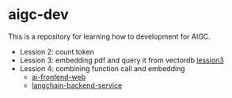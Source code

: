 # aigc-dev
This is a repository for learning how to development for AIGC.

- Lession 2: count token 
- Lession 3: embedding pdf and query it from vectordb [lession3](../lession3/)
- Lession 4: combining function call and embedding 
  - [ai-frontend-web](../ai-frontend-web/)
  - [langchain-backend-service](../langchain-backend-service/)